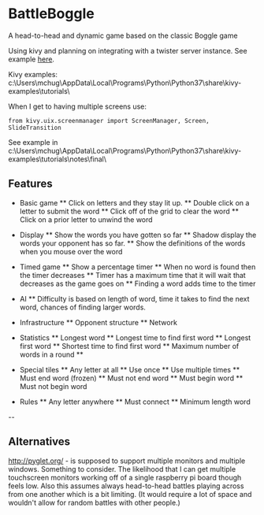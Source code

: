 # BattleBoggle
A head-to-head and dynamic game based on the classic Boggle game

Using kivy and planning on integrating with a twister server instance.  See
example [here](https://kivy.org/doc/stable/guide/other-frameworks.html).

Kivy examples:
c:\Users\mchug\AppData\Local\Programs\Python\Python37\share\kivy-examples\tutorials\

When I get to having multiple screens use:

```
from kivy.uix.screenmanager import ScreenManager, Screen, SlideTransition
```
See example in 
c:\Users\mchug\AppData\Local\Programs\Python\Python37\share\kivy-examples\tutorials\notes\final\

## Features

* Basic game
** Click on letters and they stay lit up. 
** Double click on a letter to submit the word
** Click off of the grid to clear the word
** Click on a prior letter to unwind the word

* Display
** Show the words you have gotten so far
** Shadow display the words your opponent has so far.
** Show the definitions of the words when you mouse over the word

* Timed game
** Show a percentage timer
** When no word is found then the timer decreases
** Timer has a maximum time that it will wait that decreases as the game goes on
** Finding a word adds time to the timer

* AI
** Difficulty is based on length of word, time it takes to find the next word, chances of finding larger words.

* Infrastructure
** Opponent structure
** Network

* Statistics
** Longest word
** Longest time to find first word
** Longest first word
** Shortest time to find first word
** Maximum number of words in a round
** 

* Special tiles
** Any letter at all
** Use once
** Use multiple times
** Must end word (frozen)
** Must not end word
** Must begin word
** Must not begin word


* Rules
** Any letter anywhere
** Must connect
** Minimum length word



--

## Alternatives

http://pyglet.org/ - is supposed to support multiple monitors and multiple windows.  Something to consider.  The likelihood that I can get multiple touchscreen monitors working off of a single raspberry pi board though feels low.  Also this assumes always head-to-head battles playing across from one another which is a bit limiting.  (It would require a lot of space and wouldn't allow for random battles with other people.)

